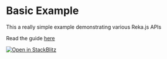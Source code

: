 # Basic Example

This a really simple example demonstrating various Reka.js APIs

Read the guide [here](https://reka.js.org/docs/guides/getting-started)

[![Open in StackBlitz](https://developer.stackblitz.com/img/open_in_stackblitz.svg)](https://stackblitz.com/github/prevwong/reka.js/tree/main/examples/00-basic)
